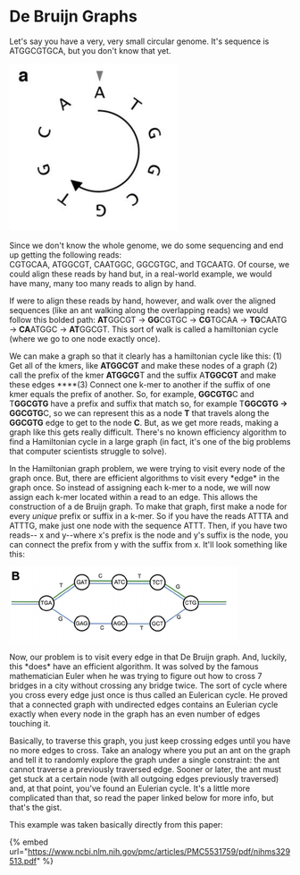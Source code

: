 # De Bruijn Graphs

Let's say you have a very, very small circular genome. It's sequence is ATGGCGTGCA, but you don't know that yet. 

![This is your \(very small\) genome of interest. But we don&apos;t know that yet.](../../.gitbook/assets/image%20%282%29.png)

Since we don't know the whole genome, we do some sequencing and end up getting the following reads:  
CGTGCAA, ATGGCGT, CAATGGC, GGCGTGC, and TGCAATG. Of course, we could align these reads by hand but, in a real-world example, we would have many, many too many reads to align by hand.   
  
If were to align these reads by hand, however, and walk over the aligned sequences \(like an ant walking along the overlapping reads\) we would follow this bolded path: **AT**GGCGT → **GG**CGTGC → **CG**TGCAA → **TG**CAATG → **CA**ATGGC → **AT**GGCGT. This sort of walk is called a hamiltonian cycle \(where we go to one node exactly once\).   
  
We can make a graph so that it clearly has a hamiltonian cycle like this: \(1\) Get all of the kmers, like **ATGGCGT** and make these nodes of a graph \(2\) call the prefix of the kmer **ATGGCG**T and the suffix A**TGGCGT** and make these edges ****\(3\) Connect one k-mer to another if the suffix of one kmer equals the prefix of another. So, for example, **GGCGTG**C and T**GGCGTG** have a prefix and suffix that match so, for example T**GGCGTG  -&gt; GGCGTG**C, so we can represent this as a node **T** that travels along the **GGCGTG** edge to get to the node **C**. But, as we get more reads, making a graph like this gets really difficult. There's no known efficiency algorithm to find a Hamiltonian cycle in a large graph \(in fact, it's one of the big problems that computer scientists struggle to solve\).   
  
In the Hamiltonian graph problem, we were trying to visit every node of the graph once. But, there are efficient algorithms to visit every \*edge\* in the graph once. So instead of assigning each k-mer to a node, we will now assign each k-mer located within a read to an edge. This allows the construction of a de Bruijn graph. To make that graph, first make a node for every _unique_ prefix or suffix in a k-mer. So if you have the reads ATTTA and ATTTG, make just one node with the sequence ATTT. Then, if you have two reads-- x and y--where x's prefix is the node and y's suffix is the node, you can connect the prefix from y with the suffix from x. It'll look something like this: 

![A De Bruijn graph](../../.gitbook/assets/image%20%285%29.png)

Now, our problem is to visit every edge in that De Bruijn graph. And, luckily, this \*does\* have an efficient algorithm. It was solved by the famous mathematician Euler when he was trying to figure out how to cross 7 bridges in a city without crossing any bridge twice. The sort of cycle where you cross every edge just once is thus called an Eulerican cycle. He proved that a connected graph with undirected edges contains an Eulerian cycle exactly when every node in the graph has an even number of edges touching it.  
  
Basically, to traverse this graph, you just keep crossing edges until you have no more edges to cross. Take an analogy where you put an ant on the graph and tell it to randomly explore the graph under a single constraint: the ant cannot traverse a previously traversed edge. Sooner or later, the ant must get stuck at a certain node \(with all outgoing edges previously traversed\) and, at that point, you've found an Eulerian cycle. It's a little more complicated than that, so read the paper linked below for more info, but that's the gist.   
  
This example was taken basically directly from this paper:

{% embed url="https://www.ncbi.nlm.nih.gov/pmc/articles/PMC5531759/pdf/nihms329513.pdf" %}



  
  



